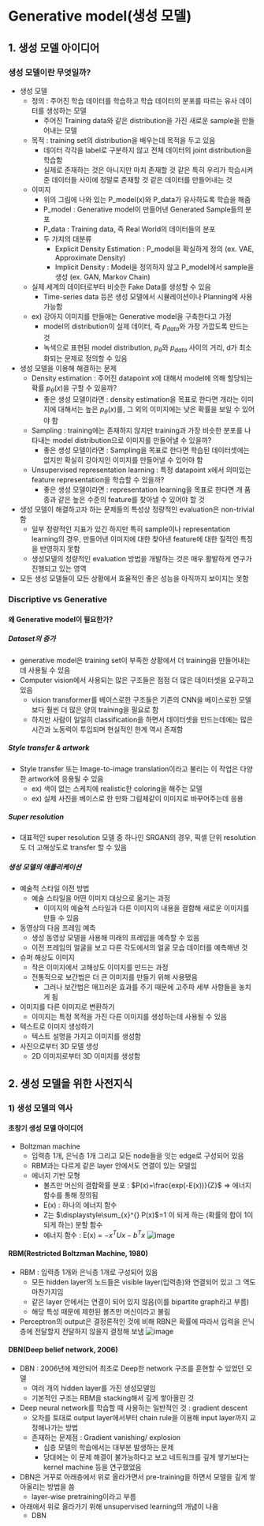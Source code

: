 # Generative model(생성 모델)
## 1. 생성 모델 아이디어
### 생성 모델이란 무엇일까?
- 생성 모델
  - 정의 : 주어진 학습 데이터를 학습하고 학습 데이터의 분포를 따르는 유사 데이터를 생성하는 모델
    - 주어진 Training data와 같은 distribution을 가진 새로운 sample을 만들어내는 모델
  - 목적 : training set의 distribution을 배우는데 목적을 두고 있음
    - 데이터 각각을 label로 구분하지 않고 전체 데이터의 joint distribution을 학습함
    - 실제로 존재하는 것은 아니지만 마치 존재할 것 같은 특히 우리가 학습시켜준 데이터들 사이에 정말로 존재할 것 같은 데이터를 만들어내는 것
  - 이미지
    - 위의 그림에 나와 있는 P_model(x)와 P_data가 유사하도록 학습을 해줌
    - P_model : Generative model이 만들어낸 Generated Sample들의 분포
    - P_data : Training data, 즉 Real World의 데이터들의 분포
    - 두 가지의 대분류
      - Explicit Density Estimation : P_model을 확실하게 정의 (ex. VAE, Approximate Density)
      - Implicit Density : Model을 정의하지 않고 P_model에서 sample을 생성 (ex. GAN, Markov Chain)
  - 실제 세계의 데이터로부터 비슷한 Fake Data를 생성할 수 있음
    - Time-series data 등은 생성 모델에서 시뮬레이션이나 Planning에 사용 가능함
  - ex) 강아지 이미지를 만들애는 Generative model을 구축한다고 가정
    - model의 distribution이 실제 데이터, 즉 $p_{data}$와 가장 가깝도록 만드는 것
    - 녹색으로 표현된 model distribution, $p_{\theta}$와 $p_{data}$ 사이의 거리, d가 최소화되는 문제로 정의할 수 있음
- 생성 모델을 이용해 해결하는 문제
  - Density estimation : 주어진 datapoint x에 대해서 model에 의해 할당되는 확률 $p_{\theta}(x)$을 구할 수 있을까?
    - 좋은 생성 모델이라면 : density estimation을 목표로 한다면 개라는 이미지에 대해서는 높은 $p_{\theta}(x)$를, 그 외의 이미지에는 낮은 확률을 보일 수 있어야 함
  - Sampling : training에는 존재하지 않지만 training과 가장 비슷한 분포를 나타내는 model distribution으로 이미지를 만들어낼 수 있을까?
    - 좋은 생성 모델이라면 : Sampling을 목표로 한다면 학습된 데이터셋에는 없지만 확실히 강아지인 이미지를 만들어낼 수 있어야 함
  - Unsupervised representation learning : 특정 datapoint x에서 의미있는 feature representation을 학습할 수 있을까?
    - 좋은 생성 모델이라면 : representation learning을 목표로 한다면 개 품종과 같은 높은 수준의 feature를 찾아낼 수 있어야 할 것
- 생성 모델이 해결하고자 하는 문제들의 특성상 정량적인 evaluation은 non-trivial함
  - 일부 정량적인 지표가 있긴 하지만 특히 sample이나 representation learning의 경우, 만들어낸 이미지에 대한 찾아낸 feature에 대한 질적인 특징을 반영하지 못함
  - 생성모델의 정량적인 evaluation 방법을 개발하는 것은 매우 활발하게 연구가 진행되고 있는 영역
- 모든 생성 모델들이 모든 상황에서 효율적인 좋은 성능을 아직까지 보이지는 못함

### Discriptive vs Generative
#### 왜 Generative model이 필요한가?
##### Dataset의 증가
- generative model은 training set이 부족한 상황에서 더 training을 만들어내는데 사용될 수 있음
- Computer vision에서 사용되는 많은 구조들은 점점 더 많은 데이터셋을 요구하고 있음
  - vision transformer를 베이스로한 구조들은 기존의 CNN을 베이스로한 모델보다 훨씬 더 많은 양의 training을 필요로 함
  - 하지만 사람이 일일히 classification을 하면서 데이터셋을 만드는데에는 많은 시간과 노동력이 투입되며 현실적인 한계 역시 존재함
##### Style transfer & artwork
- Style transfer 또는 Image-to-image translation이라고 불리는 이 작업은 다양한 artwork에 응용될 수 있음
  - ex) 색이 없는 스케치에 realistic한 coloring을 해주는 모델
  - ex) 실제 사진을 베이스로 한 만화 그림체같이 이미지로 바꾸어주는데 응용
 
##### Super resolution
- 대표적인 super resolution 모델 중 하나인 SRGAN의 경우, 픽셀 단위 resolution도 더 고해상도로 transfer 할 수 있음

##### 생성 모델의 애플리케이션
- 예술적 스타일 이전 방법
  - 예술 스타일을 어떤 이미지 대상으로 옮기는 과정
    - 이미지의 예술적 스타일과 다른 이미지의 내용을 결합해 새로운 이미지를 만들 수 있음
- 동영상의 다음 프레임 예측
  - 생성 동영상 모델을 사용해 미래의 프레임을 예측할 수 있음
  - 이전 프레임의 얼굴을 보고 다른 각도에서의 얼굴 모습 데이터를 예측해낸 것
- 슈퍼 해상도 이미지
  - 작은 이미지에서 고해상도 이미지를 만드는 과정
  - 전통적으로 보간법은 더 큰 이미지를 만들기 위해 사용됐음
    - 그러나 보간법은 매끄러운 효과를 주기 때문에 고주파 세부 사항들을 놓치게 됨
- 이미지를 다른 이미지로 변환하기
  - 이미지는 특정 목적을 가진 다른 이미지를 생성하는데 사용될 수 있음
- 텍스트로 이미지 생성하기
  - 텍스트 설명을 가지고 이미지를 생성함
- 사진으로부터 3D 모델 생성
  - 2D 이미지로부터 3D 이미지를 생성함

## 2. 생성 모델을 위한 사전지식
### 1) 생성 모델의 역사
#### 초창기 생성 모델 아이디어
- Boltzman machine
  - 입력층 1개, 은닉층 1개 그리고 모든 node들을 잇는 edge로 구성되어 있음
  - RBM과는 다르게 같은 layer 안에서도 연결이 있는 모델임
  - 에너지 기반 모형
    - 볼츠만 머신의 결합확률 분포 : $P(x)=\frac{exp(-E(x))}{Z}$ => 에너지 함수를 통해 정의됨
    - E(x) : 하나의 에너지 함수
    - Z는 $\displaystyle\sum_{x}^{} P(x)$=1 이 되게 하는 (확률의 합이 1이 되게 하는) 분할 함수
    - 에너지 함수 : E(x) = $-x^{T} Ux-b^{T}x$
![image](https://github.com/JuHwna/thesis_summary/assets/49123169/0df28807-4861-4c02-a294-cbdbd6aad1a4)

#### RBM(Restricted Boltzman Machine, 1980)
- RBM : 입력층 1개와 은닉층 1개로 구성되어 있음
  - 모든 hidden layer의 노드들은 visible layer(입력층)와 연결되어 있고 그 역도 마찬가지임
  - 같은 layer 안에서는 연결이 되어 있지 않음(이를 bipartite graph라고 부름)
  - 해당 특성 때문에 제한된 볼츠만 머신이라고 불림
- Perceptron의 output은 결정론적인 것에 비해 RBN은 확률에 따라서 입력을 은닉층에 전달할지 전달하지 않을지 결정해 보냄
![image](https://github.com/JuHwna/thesis_summary/assets/49123169/ff891b99-7ca6-44eb-9ea8-5300a99a9e1d)

#### DBN(Deep belief network, 2006)
- DBN : 2006년에 제안되어 최초로 Deep한 network 구조를 훈현할 수 있었던 모델
  - 여러 개의 hidden layer를 가진 생성모델임
  - 기본적인 구조는 RBM을 stacking해서 깊게 쌓아올린 것
- Deep neural network를 학습할 때 사용하는 일반적인 것 : gradient descent
  - 오차를 토대로 output layer에서부터 chain rule을 이용해 input layer까지 교정해나가는 방법
  - 존재하는 문제점 : Gradient vanishing/ explosion
    - 심층 모델의 학습에서는 대부분 발생하는 문제
    - 당대에는 이 문제 해결이 불가능하다고 보고 네트워크를 깊게 쌓기보다는 kernel machine 등을 연구했었음
- DBN은 거꾸로 아래층에서 위로 올라가면서 pre-training을 하면서 모델을 깊게 쌓아올리는 방법을 씀
  - layer-wise pretraining이라고 부름
- 아래에서 위로 올라가기 위해 unsupervised learning의 개념이 나옴
  - DBN
